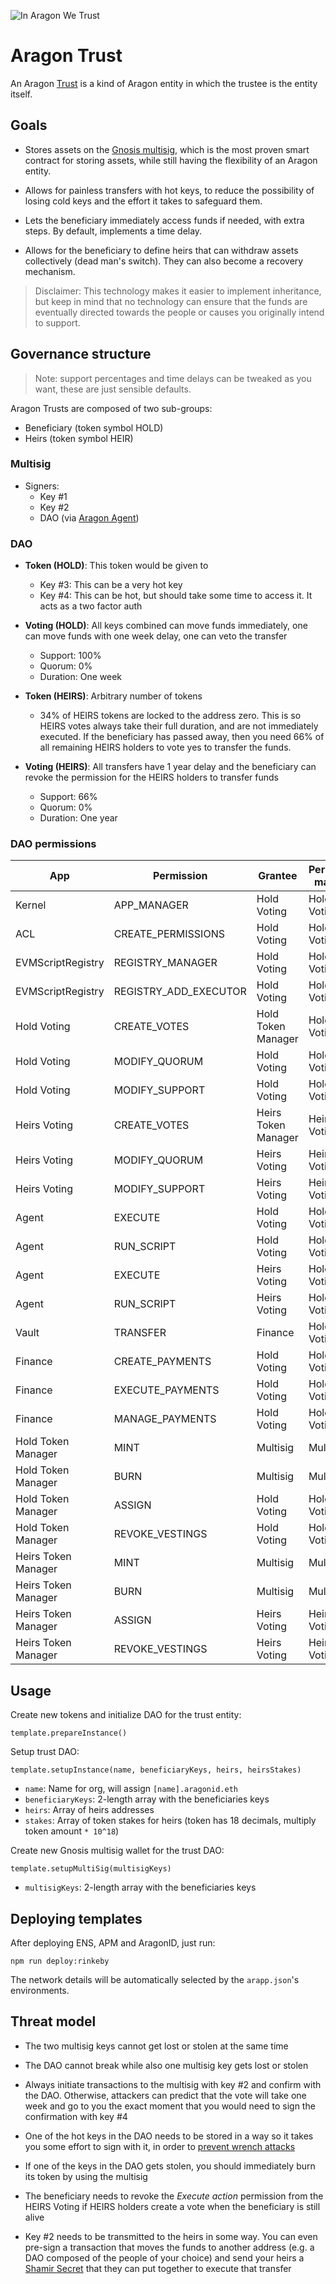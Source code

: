 ![In Aragon We Trust](https://cdn-images-1.medium.com/max/1400/1*ycnh8TX8JkIor7wflKH3Vw.jpeg)

# Aragon Trust

An Aragon [Trust](https://www.investopedia.com/terms/t/trust.asp) is a kind of Aragon entity in which the trustee is
the entity itself.


## Goals

- Stores assets on the [Gnosis multisig](https://github.com/gnosis/MultiSigWallet), which is the most proven smart
  contract for storing assets, while still having the flexibility of an Aragon entity.

- Allows for painless transfers with hot keys, to reduce the possibility of losing cold keys and the effort it takes to
  safeguard them.

- Lets the beneficiary immediately access funds if needed, with extra steps. By default, implements a time delay.

- Allows for the beneficiary to define heirs that can withdraw assets collectively (dead man's switch). They can also
  become a recovery mechanism.

> Disclaimer: This technology makes it easier to implement inheritance, but keep in mind that no technology can ensure
that the funds are eventually directed towards the people or causes you originally intend to support.


## Governance structure

> Note: support percentages and time delays can be tweaked as you want, these are just sensible defaults.

Aragon Trusts are composed of two sub-groups:

- Beneficiary (token symbol HOLD)
- Heirs (token symbol HEIR)


### Multisig

- Signers:
  - Key #1
  - Key #2
  - DAO (via [Aragon Agent](https://blog.aragon.one/aragon-agent-beta-release/))


### DAO

- **Token (HOLD)**: This token would be given to
  - Key #3: This can be a very hot key
  - Key #4: This can be hot, but should take some time to access it. It acts as a two factor auth

- **Voting (HOLD)**: All keys combined can move funds immediately, one can move funds with one week delay, one can veto the transfer
  - Support: 100%
  - Quorum: 0%
  - Duration: One week

- **Token (HEIRS)**: Arbitrary number of tokens
  - 34% of HEIRS tokens are locked to the address zero. This is so HEIRS votes always take their full duration, and are
    not immediately executed. If the beneficiary has passed away, then you need 66% of all remaining HEIRS holders to
    vote yes to transfer the funds.

- **Voting (HEIRS)**: All transfers have 1 year delay and the beneficiary can revoke the permission for the HEIRS holders to transfer funds
  - Support: 66%
  - Quorum: 0%
  - Duration: One year


### DAO permissions

| App                   | Permission            | Grantee             | Permission manager |
| --------------------- | --------------------- | ------------------- | ------------------ |
| Kernel                | APP_MANAGER           | Hold Voting         | Hold Voting        |
| ACL                   | CREATE_PERMISSIONS    | Hold Voting         | Hold Voting        |
| EVMScriptRegistry     | REGISTRY_MANAGER      | Hold Voting         | Hold Voting        |
| EVMScriptRegistry     | REGISTRY_ADD_EXECUTOR | Hold Voting         | Hold Voting        |
| Hold Voting           | CREATE_VOTES          | Hold Token Manager  | Hold Voting        |
| Hold Voting           | MODIFY_QUORUM         | Hold Voting         | Hold Voting        |
| Hold Voting           | MODIFY_SUPPORT        | Hold Voting         | Hold Voting        |
| Heirs Voting          | CREATE_VOTES          | Heirs Token Manager | Heirs Voting       |
| Heirs Voting          | MODIFY_QUORUM         | Heirs Voting        | Heirs Voting       |
| Heirs Voting          | MODIFY_SUPPORT        | Heirs Voting        | Heirs Voting       |
| Agent                 | EXECUTE               | Hold Voting         | Hold Voting        |
| Agent                 | RUN_SCRIPT            | Hold Voting         | Hold Voting        |
| Agent                 | EXECUTE               | Heirs Voting        | Hold Voting        |
| Agent                 | RUN_SCRIPT            | Heirs Voting        | Hold Voting        |
| Vault                 | TRANSFER              | Finance             | Hold Voting        |
| Finance               | CREATE_PAYMENTS       | Hold Voting         | Hold Voting        |
| Finance               | EXECUTE_PAYMENTS      | Hold Voting         | Hold Voting        |
| Finance               | MANAGE_PAYMENTS       | Hold Voting         | Hold Voting        |
| Hold Token Manager    | MINT                  | Multisig            | Multisig           |
| Hold Token Manager    | BURN                  | Multisig            | Multisig           |
| Hold Token Manager    | ASSIGN                | Hold Voting         | Hold Voting        |
| Hold Token Manager    | REVOKE_VESTINGS       | Hold Voting         | Hold Voting        |
| Heirs Token Manager   | MINT                  | Multisig            | Multisig           |
| Heirs Token Manager   | BURN                  | Multisig            | Multisig           |
| Heirs Token Manager   | ASSIGN                | Heirs Voting        | Heirs Voting       |
| Heirs Token Manager   | REVOKE_VESTINGS       | Heirs Voting        | Heirs Voting       |


## Usage

Create new tokens and initialize DAO for the trust entity:

```
template.prepareInstance()
```

Setup trust DAO:

```
template.setupInstance(name, beneficiaryKeys, heirs, heirsStakes)
```

- `name`: Name for org, will assign `[name].aragonid.eth`
- `beneficiaryKeys`: 2-length array with the beneficiaries keys
- `heirs`: Array of heirs addresses
- `stakes`: Array of token stakes for heirs (token has 18 decimals, multiply token amount `* 10^18`)

Create new Gnosis multisig wallet for the trust DAO:

```
template.setupMultiSig(multisigKeys)
```

- `multisigKeys`: 2-length array with the beneficiaries keys


## Deploying templates

After deploying ENS, APM and AragonID, just run:

```
npm run deploy:rinkeby
```

The network details will be automatically selected by the `arapp.json`'s environments.


## Threat model

- The two multisig keys cannot get lost or stolen at the same time

- The DAO cannot break while also one multisig key gets lost or stolen

- Always initiate transactions to the multisig with key #2 and confirm with the DAO. Otherwise, attackers can predict
  that the vote will take one week and go to you the exact moment that you would need to sign the confirmation with key #4

- One of the hot keys in the DAO needs to be stored in a way so it takes you some effort to sign with it, in order to
  [prevent wrench attacks](https://xkcd.com/538/)

- If one of the keys in the DAO gets stolen, you should immediately burn its token by using the multisig

- The beneficiary needs to revoke the *Execute action* permission from the HEIRS Voting if HEIRS holders create
  a vote when the beneficiary is still alive

- Key #2 needs to be transmitted to the heirs in some way. You can even pre-sign a transaction that moves the funds to
  another address (e.g. a DAO composed of the people of your choice) and send your heirs a
  [Shamir Secret](https://en.wikipedia.org/wiki/Shamir%27s_Secret_Sharing) that they can put together to execute that transfer

